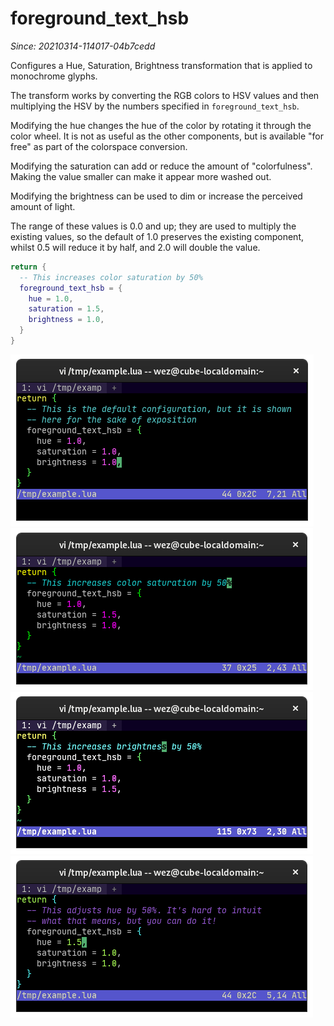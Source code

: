 # foreground_text_hsb

*Since: 20210314-114017-04b7cedd*

Configures a Hue, Saturation, Brightness transformation that is applied to
monochrome glyphs.

The transform works by converting the RGB colors to HSV values and
then multiplying the HSV by the numbers specified in `foreground_text_hsb`.

Modifying the hue changes the hue of the color by rotating it through the color
wheel. It is not as useful as the other components, but is available "for free"
as part of the colorspace conversion.

Modifying the saturation can add or reduce the amount of "colorfulness". Making
the value smaller can make it appear more washed out.

Modifying the brightness can be used to dim or increase the perceived amount of
light.

The range of these values is 0.0 and up; they are used to multiply the existing
values, so the default of 1.0 preserves the existing component, whilst 0.5 will
reduce it by half, and 2.0 will double the value.

```lua
return {
  -- This increases color saturation by 50%
  foreground_text_hsb = {
    hue = 1.0,
    saturation = 1.5,
    brightness = 1.0,
  }
}
```

<img src="../../../screenshots/foreground-text-hsb-1-1-1.png"
     alt="demonstrating the appearance of the default value">
<img src="../../../screenshots/foreground-text-hsb-1-1.5-1.png"
     alt="demonstrating setting saturating to 1.5">
<img src="../../../screenshots/foreground-text-hsb-1-1-1.5.png"
     alt="demonstrating setting brightness to 1.5">
<img src="../../../screenshots/foreground-text-hsb-1.5-1-1.png"
     alt="demonstrating setting hue to 1.5">
